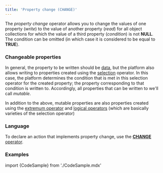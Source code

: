 ```yaml
---
title: 'Property change (CHANGE)'
---
```


The *property change* operator allows you to change the values of one property (*write*) to the value of another property (*read*) for all object collections for which the value of a third property (*condition*) is not **NULL**. The condition can be omitted (in which case it is considered to be equal to **TRUE**).

### Changeable properties

In general, the property to be written should be [data](Data_properties_DATA.md), but the platform also allows writing to properties created using the [selection](Selection_CASE_IF_MULTI_OVERRIDE_EXCLUSIVE.md) operator. In this case, the platform determines the condition that is met in this selection operator for the created property; the property corresponding to that condition is written to. Accordingly, all properties that can be written to we'll call *mutable*.

In addition to the above, mutable properties are also properties created using the [extremum operator](Extremum_MAX_MIN.md) and [logical operators](Logical_operators_AND_OR_NOT_XOR.md) (which are basically varieties of the selection operator)

### Language

To declare an action that implements property change, use the [**CHANGE** operator](CHANGE_operator.md).

### Examples

import {CodeSample} from './CodeSample.mdx'

<CodeSample url="https://documentation.lsfusion.org/sample?file=ActionSample&block=assign"/>
